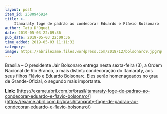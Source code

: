 ```yaml
---
layout: post
item_id: 2580945924
title: >-
    Itamaraty foge de padrão ao condecorar Eduardo e Flávio Bolsonaro
author: Tatu D'Oquei
date: 2019-05-03 22:09:36
pub_date: 2019-05-03 22:09:36
time_added: 2019-05-03 11:11:32
category: 
image: https://abrilexame.files.wordpress.com/2018/12/bolsonaro9.jpg?quality=70&strip=info&w=680&h=453&crop=1
---
```


Brasília – O presidente Jair Bolsonaro entrega nesta sexta-feira (3), a Ordem Nacional de Rio Branco, a mais distinta condecoração do Itamaraty, aos seus filhos Flávio e Eduardo Bolsonaro. Eles serão homenageados no grau de Grande-Oficial, o segundo mais importante.

**Link:** [https://exame.abril.com.br/brasil/itamaraty-foge-de-padrao-ao-condecorar-eduardo-e-flavio-bolsonaro/](https://exame.abril.com.br/brasil/itamaraty-foge-de-padrao-ao-condecorar-eduardo-e-flavio-bolsonaro/)


